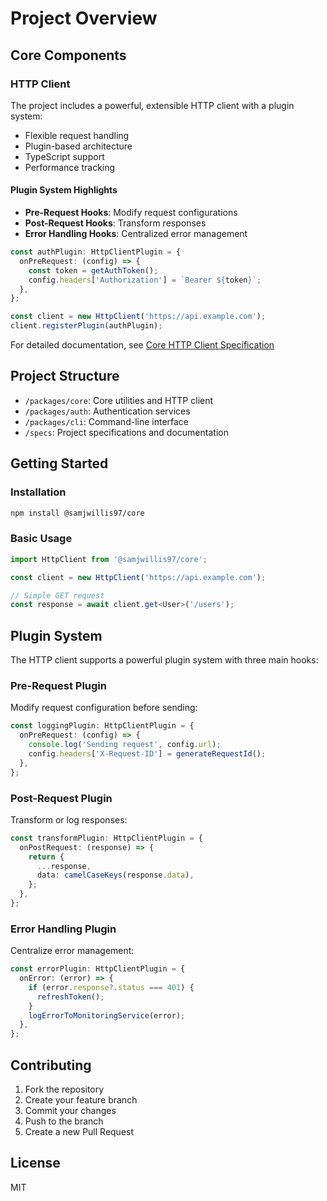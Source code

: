 # Project Overview

## Core Components

### HTTP Client

The project includes a powerful, extensible HTTP client with a plugin system:

- Flexible request handling
- Plugin-based architecture
- TypeScript support
- Performance tracking

#### Plugin System Highlights

- **Pre-Request Hooks**: Modify request configurations
- **Post-Request Hooks**: Transform responses
- **Error Handling Hooks**: Centralized error management

```typescript
const authPlugin: HttpClientPlugin = {
  onPreRequest: (config) => {
    const token = getAuthToken();
    config.headers['Authorization'] = `Bearer ${token}`;
  },
};

const client = new HttpClient('https://api.example.com');
client.registerPlugin(authPlugin);
```

For detailed documentation, see [Core HTTP Client Specification](/specs/core-http-client.md)

## Project Structure

- `/packages/core`: Core utilities and HTTP client
- `/packages/auth`: Authentication services
- `/packages/cli`: Command-line interface
- `/specs`: Project specifications and documentation

## Getting Started

### Installation

```bash
npm install @samjwillis97/core
```

### Basic Usage

```typescript
import HttpClient from '@samjwillis97/core';

const client = new HttpClient('https://api.example.com');

// Simple GET request
const response = await client.get<User>('/users');
```

## Plugin System

The HTTP client supports a powerful plugin system with three main hooks:

### Pre-Request Plugin

Modify request configuration before sending:

```typescript
const loggingPlugin: HttpClientPlugin = {
  onPreRequest: (config) => {
    console.log('Sending request', config.url);
    config.headers['X-Request-ID'] = generateRequestId();
  },
};
```

### Post-Request Plugin

Transform or log responses:

```typescript
const transformPlugin: HttpClientPlugin = {
  onPostRequest: (response) => {
    return {
      ...response,
      data: camelCaseKeys(response.data),
    };
  },
};
```

### Error Handling Plugin

Centralize error management:

```typescript
const errorPlugin: HttpClientPlugin = {
  onError: (error) => {
    if (error.response?.status === 401) {
      refreshToken();
    }
    logErrorToMonitoringService(error);
  },
};
```

## Contributing

1. Fork the repository
2. Create your feature branch
3. Commit your changes
4. Push to the branch
5. Create a new Pull Request

## License

MIT
